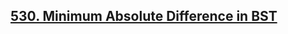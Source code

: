 ## [530. Minimum Absolute Difference in BST](https://leetcode.com/problems/minimum-absolute-difference-in-bst)

